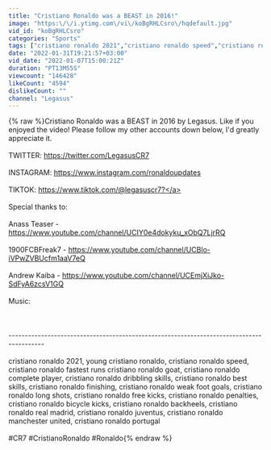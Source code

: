 ```yaml
---
title: "Cristiano Ronaldo was a BEAST in 2016!"
image: "https:\/\/i.ytimg.com\/vi\/koBgRHLCsro\/hqdefault.jpg"
vid_id: "koBgRHLCsro"
categories: "Sports"
tags: ["cristiano ronaldo 2021","cristiano ronaldo speed","cristiano ronaldo complete player"]
date: "2022-01-31T19:21:57+03:00"
vid_date: "2022-01-07T15:00:21Z"
duration: "PT13M55S"
viewcount: "146428"
likeCount: "4594"
dislikeCount: ""
channel: "Legasus"
---
```

{% raw %}Cristiano Ronaldo was a BEAST in 2016 by Legasus. Like if you enjoyed the video! Please follow my other accounts down below, I'd greatly appreciate it.<br /><br />TWITTER: <a rel="nofollow" target="blank" href="https://twitter.com/LegasusCR7">https://twitter.com/LegasusCR7</a><br /><br />INSTAGRAM: <a rel="nofollow" target="blank" href="https://www.instagram.com/ronaldoupdates">https://www.instagram.com/ronaldoupdates</a><br /><br />TIKTOK: <a rel="nofollow" target="blank" href="https://www.tiktok.com/@legasuscr7?">https://www.tiktok.com/@legasuscr7?</a><br /><br />Special thanks to:<br /><br />Anass Teaser - <a rel="nofollow" target="blank" href="https://www.youtube.com/channel/UCIY0e4dokyku_xObQ7LjrRQ">https://www.youtube.com/channel/UCIY0e4dokyku_xObQ7LjrRQ</a><br /><br />1900FCBFreak7 - <a rel="nofollow" target="blank" href="https://www.youtube.com/channel/UCBlo-iVPwZVBUcfm1aaV7eQ">https://www.youtube.com/channel/UCBlo-iVPwZVBUcfm1aaV7eQ</a><br /><br />Andrew Kaiba - <a rel="nofollow" target="blank" href="https://www.youtube.com/channel/UCEmjXiJko-SdFyA6zcsV1GQ">https://www.youtube.com/channel/UCEmjXiJko-SdFyA6zcsV1GQ</a><br /><br />Music:<br /><br /><br /><br />-----------------------------------------------------------------------------------------<br /><br />cristiano ronaldo 2021, young cristiano ronaldo, cristiano ronaldo speed, cristiano ronaldo fastest runs cristiano ronaldo goat, cristiano ronaldo complete player, cristiano ronaldo dribbling skills, cristiano ronaldo best skills, cristiano ronaldo finishing, cristiano ronaldo weak foot goals, cristiano ronaldo long shots, cristiano ronaldo free kicks, cristiano ronaldo penalties, cristiano ronaldo bicycle kicks, cristiano ronaldo backheels, cristiano ronaldo real madrid, cristiano ronaldo juventus, cristiano ronaldo manchester united, cristiano ronaldo portugal<br /><br />#CR7 #CristianoRonaldo #Ronaldo{% endraw %}
